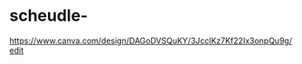 # scheudle-






























https://www.canva.com/design/DAGoDVSQuKY/3JcclKz7Kf22Ix3onpQu9g/edit

